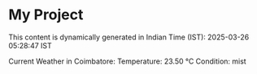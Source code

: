 # My Project

This content is dynamically generated in Indian Time (IST): 2025-03-26 05:28:47 IST


Current Weather in Coimbatore:
Temperature: 23.50 °C
Condition: mist
